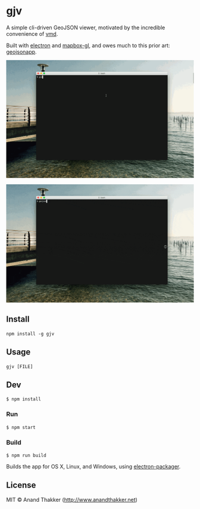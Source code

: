 # gjv

A simple cli-driven GeoJSON viewer, motivated by the incredible convenience of
[vmd](https://github.com/yoshuawuyts/vmd).

Built with [electron](http://electron.atom.io/) and [mapbox-gl](https://github.com/mapbox/mapbox-gl-js), and owes much to this prior art: [geojsonapp](https://github.com/mick/geojsonapp).

![demo](demo.gif)

![demo](demo-2.gif)

## Install

```
npm install -g gjv
```

## Usage

```
gjv [FILE]
```

## Dev

```
$ npm install
```

### Run

```
$ npm start
```

### Build

```
$ npm run build
```

Builds the app for OS X, Linux, and Windows, using [electron-packager](https://github.com/maxogden/electron-packager).


## License

MIT © Anand Thakker (http://www.anandthakker.net)
